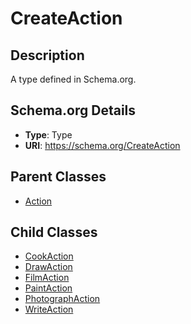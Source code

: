 # CreateAction

## Description
A type defined in Schema.org.

## Schema.org Details
- **Type**: Type
- **URI**: https://schema.org/CreateAction

## Parent Classes
- [Action](../Action.md)

## Child Classes
- [CookAction](CookAction/CookAction.md)
- [DrawAction](DrawAction/DrawAction.md)
- [FilmAction](FilmAction/FilmAction.md)
- [PaintAction](PaintAction/PaintAction.md)
- [PhotographAction](PhotographAction/PhotographAction.md)
- [WriteAction](WriteAction/WriteAction.md)


